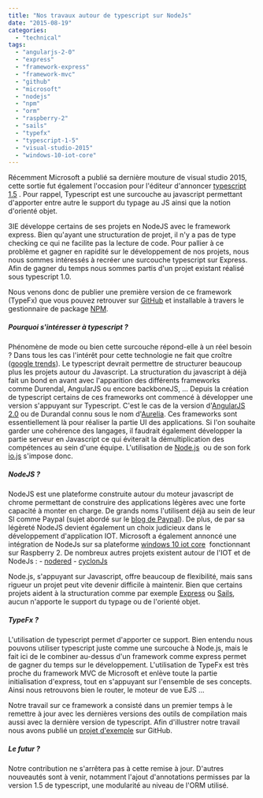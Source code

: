 ```yaml
---
title: "Nos travaux autour de typescript sur NodeJs"
date: "2015-08-19"
categories: 
  - "technical"
tags: 
  - "angularjs-2-0"
  - "express"
  - "framework-express"
  - "framework-mvc"
  - "github"
  - "microsoft"
  - "nodejs"
  - "npm"
  - "orm"
  - "raspberry-2"
  - "sails"
  - "typefx"
  - "typescript-1-5"
  - "visual-studio-2015"
  - "windows-10-iot-core"
---
```


Récemment Microsoft a publié sa dernière mouture de visual studio 2015, cette sortie fut également l'occasion pour l'éditeur d'annoncer [typescript 1.5](http://www.typescriptlang.org/) . Pour rappel, Typescript est une surcouche au javascript permettant d'apporter entre autre le support du typage au JS ainsi que la notion d'orienté objet.

3IE développe certains de ses projets en NodeJS avec le framework express. Bien qu'ayant une structuration de projet, il n'y a pas de type checking ce qui ne facilite pas la lecture de code. Pour pallier à ce problème et gagner en rapidité sur le développement de nos projets, nous nous sommes intéressés à recréer une surcouche typescript sur Express. Afin de gagner du temps nous sommes partis d'un projet existant réalisé sous typescript 1.0.

Nous venons donc de publier une première version de ce framework (TypeFx) que vous pouvez retrouver sur [GitHub](https://github.com/3IE/typeframework) et installable à travers le gestionnaire de package [NPM](https://www.npmjs.com/package/typefx).

##### Pourquoi s'intéresser à typescript ?

Phénomène de mode ou bien cette surcouche répond-elle à un réel besoin ? Dans tous les cas l'intérêt pour cette technologie ne fait que croître ([google trends](https://www.google.fr/trends/explore#q=typescript)). Le typescript devrait permettre de structurer beaucoup plus les projets autour du Javascript. La structuration du javascript à déjà fait un bond en avant avec l'apparition des différents frameworks comme Durendal, AngularJS ou encore backboneJS, ... Depuis la création de typescript certains de ces frameworks ont commencé à développer une version s'appuyant sur Typescript. C'est le cas de la version d'[AngularJS 2.0](http://angular.io) ou de Durandal connu sous le nom d'[Aurelia](http://aurelia.io/). Ces frameworks sont essentiellement là pour réaliser la partie UI des applications. Si l'on souhaite garder une cohérence des langages, il faudrait également développer la partie serveur en Javascript ce qui éviterait la démultiplication des compétences au sein d'une équipe. L'utilisation de [Node.js](https://nodejs.org/)  ou de son fork [io.js](https://iojs.org/en/index.html) s'impose donc.

##### NodeJS ?

NodeJS est une plateforme construite autour du moteur javascript de chrome permettant de construire des applications légères avec une forte capacité à monter en charge. De grands noms l'utilisent déjà au sein de leur SI comme Paypal (sujet abordé sur le [blog de Paypal](http://www.paypal-engineering.com/2013/11/22/node-js-at-paypal/)). De plus, de par sa légèreté NodeJS devient également un choix judicieux dans le développement d'application IOT. Microsoft a également annoncé une intégration de NodeJs sur sa plateforme [windows 10 iot core](http://blogs.windows.com/buildingapps/2015/05/12/bringing-node-js-to-windows-10-iot-core/)  fonctionnant sur Raspberry 2. De nombreux autres projets existent autour de l'IOT et de NodeJs : - [nodered](http://nodered.org/) - [cyclonJs](http://cylonjs.com/)

Node.js, s'appuyant sur Javascript, offre beaucoup de flexibilité, mais sans rigueur un projet peut vite devenir difficile à maintenir. Bien que certains projets aident à la structuration comme par exemple [Express](http://expressjs.com/) ou [Sails](http://sailsjs.org/), aucun n'apporte le support du typage ou de l'orienté objet.

##### TypeFx ?

L'utilisation de typescript permet d'apporter ce support. Bien entendu nous pouvons utiliser typescript juste comme une surcouche à Node.js, mais le fait ici de le combiner au-dessus d'un framework comme express permet de gagner du temps sur le développement. L'utilisation de TypeFx est très proche du framework MVC de Microsoft et enlève toute la partie initialisation d'express, tout en s'appuyant sur l'ensemble de ses concepts. Ainsi nous retrouvons bien le router, le moteur de vue EJS ...

Notre travail sur ce framework a consisté dans un premier temps à le remettre à jour avec les dernières versions des outils de compilation mais aussi avec la dernière version de typescript. Afin d'illustrer notre travail nous avons publié un [projet d'exemple](https://github.com/3IE/typefx-sample) sur GitHub.

##### Le futur ?

Notre contribution ne s'arrêtera pas à cette remise à jour. D'autres nouveautés sont à venir, notamment l'ajout d'annotations permisses par la version 1.5 de typescript, une modularité au niveau de l'ORM utilisé.
